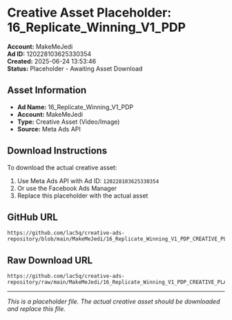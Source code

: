 # Creative Asset Placeholder: 16_Replicate_Winning_V1_PDP

**Account:** MakeMeJedi  
**Ad ID:** 120228103625330354  
**Created:** 2025-06-24 13:53:46  
**Status:** Placeholder - Awaiting Asset Download

## Asset Information
- **Ad Name:** 16_Replicate_Winning_V1_PDP
- **Account:** MakeMeJedi
- **Type:** Creative Asset (Video/Image)
- **Source:** Meta Ads API

## Download Instructions
To download the actual creative asset:

1. Use Meta Ads API with Ad ID: `120228103625330354`
2. Or use the Facebook Ads Manager
3. Replace this placeholder with the actual asset

## GitHub URL
```
https://github.com/lac5q/creative-ads-repository/blob/main/MakeMeJedi/16_Replicate_Winning_V1_PDP_CREATIVE_PLACEHOLDER.md
```

## Raw Download URL
```
https://github.com/lac5q/creative-ads-repository/raw/main/MakeMeJedi/16_Replicate_Winning_V1_PDP_CREATIVE_PLACEHOLDER.md
```

---
*This is a placeholder file. The actual creative asset should be downloaded and replace this file.*
